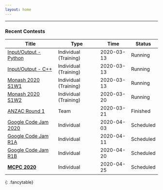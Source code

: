 ```yaml
---
layout: home
---
```


---
### Recent Contests

| Title                                                        | Type                  | Time       | Status    |
| ------------------------------------------------------------ | --------------------- | ---------- | --------- |
| [Input/Output - Python](https://vjudge.net/contest/361612)   | Individual (Training) | 2020-03-13 | Running   |
| [Input/Output - C++](https://vjudge.net/contest/361790)      | Individual (Training) | 2020-03-13 | Running   |
| [Monash 2020 S1W1](https://vjudge.net/contest/361685)        | Individual (Training) | 2020-03-13 | Running   |
| [Monash 2020 S1W2](https://vjudge.net/contest/362650)        | Individual (Training) | 2020-03-20 | Running   |
| [ANZAC Round 1](http://contest.sppregional.org/)             | Team                  | 2020-03-21 | Finished  |
| [Google Code Jam 2020](https://codingcompetitions.withgoogle.com/codejam/schedule) | Individual            | 2020-04-03 | Scheduled |
| [Google Code Jam R1A](https://codingcompetitions.withgoogle.com/codejam/schedule) | Individual            | 2020-04-11 | Scheduled |
| [Google Code Jam R1B](https://codingcompetitions.withgoogle.com/codejam/schedule) | Individual            | 2020-04-20 | Scheduled |
| [**MCPC 2020**](http://blog.monashicpc.com/pages/mcpc-2020)  | Individual            | 2020-04-25 | Scheduled |
{: .fancytable}


